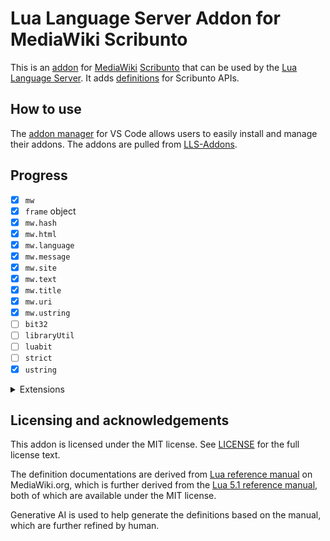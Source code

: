 # Lua Language Server Addon for MediaWiki Scribunto

This is an [addon](https://github.com/LuaLS/lua-language-server/wiki/Addons) for [MediaWiki](https://mediawiki.org) [Scribunto](https://mediawiki.org/wiki/Extension:Scribunto) that can be used by the [Lua Language Server](https://github.com/LuaLS/lua-language-server). It adds [definitions](https://luals.github.io/wiki/definition-files/) for Scribunto APIs.

## How to use

The [addon manager](https://luals.github.io/wiki/addons/#installing-addons) for VS Code allows users to easily install and manage their addons. The addons are pulled from [LLS-Addons](https://github.com/LuaLS/LLS-Addons).

<!-- To add your addon to the addon manager, please read the [README for LLS-Addons](https://github.com/LuaLS/LLS-Addons#readme). -->

## Progress

- [x] `mw`
- [x] `frame` object
- [x] `mw.hash`
- [x] `mw.html`
- [x] `mw.language`
- [x] `mw.message`
- [x] `mw.site`
- [x] `mw.text`
- [x] `mw.title`
- [x] `mw.uri`
- [x] `mw.ustring`
- [ ] `bit32`
- [ ] `libraryUtil`
- [ ] `luabit`
- [ ] `strict`
- [x] `ustring`

<details>
<summary>Extensions</summary>

- [ ] `mw.wikibase`
- [ ] `mw.wikibase.lexeme`
- [ ] `mw.wikibase.mediainfo`
- [ ] `mw.bcmath`
- [ ] `mw.smw`
- [ ] `mw.ext.data`
- [ ] `mw.ext.cargo`
- [ ] `mw.ext.cattools`
- [ ] `mw.ext.FlaggedRevs`
- [ ] `mw.ext.TitleBlacklist`
- [ ] `mw.ext.ParserFunctions`
- [ ] `mw.ext.proofreadPage`
- [ ] `mw.ext.articlePlaceholder`
- [ ] `mw.ext.externalData`
- [ ] `mw.ext.UnlinkedWikibase`
- [ ] `mw.ext.seo`
- [ ] `mw.slots`
</details>

## Licensing and acknowledgements

This addon is licensed under the MIT license. See [LICENSE](LICENSE) for the full license text.

The definition documentations are derived from [Lua reference manual](https://www.mediawiki.org/wiki/Extension:Scribunto/Lua_reference_manual) on MediaWiki.org, which is further derived from the [Lua 5.1 reference manual](https://www.lua.org/manual/5.1/index.html), both of which are available under the MIT license.

Generative AI is used to help generate the definitions based on the manual, which are further refined by human.
